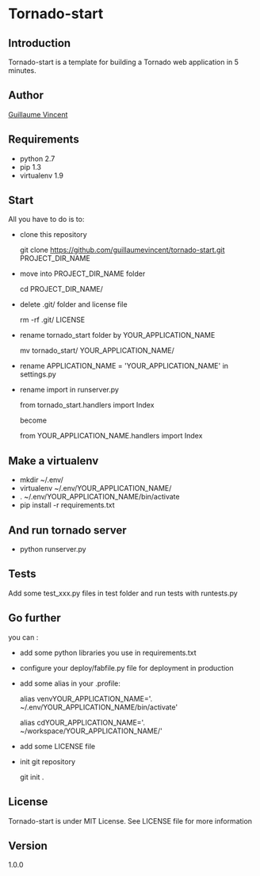Tornado-start
=============

Introduction
------------
Tornado-start is a template for building a Tornado web application in 5 minutes.

Author
------
[Guillaume Vincent](guillaumevincent.com)

Requirements
------------
*  python 2.7
*  pip 1.3
*  virtualenv 1.9

Start
-----
All you have to do is to:

*  clone this repository 

    git clone https://github.com/guillaumevincent/tornado-start.git PROJECT_DIR_NAME

*  move into PROJECT_DIR_NAME folder

    cd PROJECT_DIR_NAME/

*  delete .git/ folder and license file

    rm -rf .git/ LICENSE

*  rename tornado_start folder by YOUR_APPLICATION_NAME

    mv tornado_start/ YOUR_APPLICATION_NAME/

*  rename APPLICATION_NAME = 'YOUR_APPLICATION_NAME' in settings.py

*  rename import in runserver.py

    from tornado_start.handlers import Index

    become

    from YOUR_APPLICATION_NAME.handlers import Index

Make a virtualenv
-----------------
*  mkdir ~/.env/
*  virtualenv ~/.env/YOUR_APPLICATION_NAME/
*  . ~/.env/YOUR_APPLICATION_NAME/bin/activate
*  pip install -r requirements.txt

And run tornado server
-------------------
*  python runserver.py

Tests
-----
Add some test_xxx.py files in test folder and run tests with runtests.py

Go further
----------
you can :

*  add some python libraries you use in requirements.txt
*  configure your deploy/fabfile.py file for deployment in production
*  add some alias in your .profile:

    alias venvYOUR_APPLICATION_NAME='. ~/.env/YOUR_APPLICATION_NAME/bin/activate'

    alias cdYOUR_APPLICATION_NAME='. ~/workspace/YOUR_APPLICATION_NAME/'

*  add some LICENSE file
*  init git repository

    git init .


License
-------
Tornado-start is under MIT License.
See LICENSE file for more information

Version
-------
1.0.0